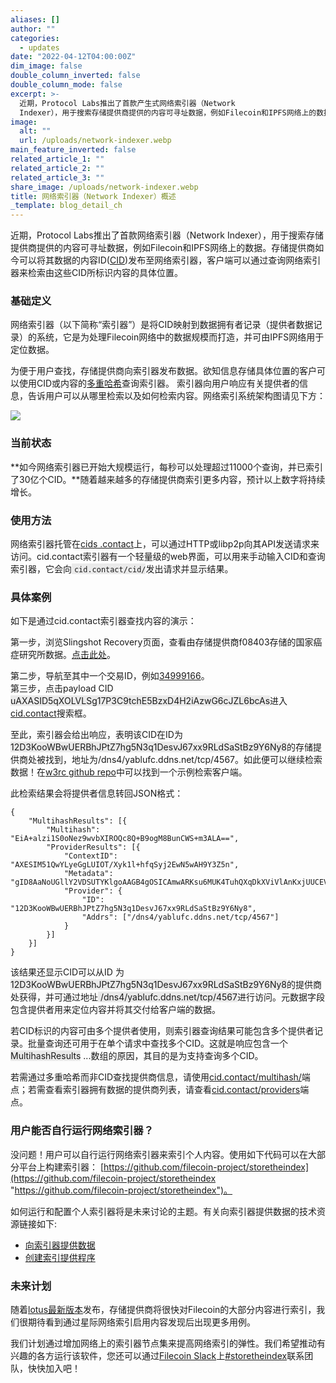 ```yaml
---
aliases: []
author: ""
categories:
  - updates
date: "2022-04-12T04:00:00Z"
dim_image: false
double_column_inverted: false
double_column_mode: false
excerpt: >-
  近期，Protocol Labs推出了首款产生式网络索引器（Network
  Indexer），用于搜索存储提供商提供的内容可寻址数据，例如Filecoin和IPFS网络上的数据。
image:
  alt: ""
  url: /uploads/network-indexer.webp
main_feature_inverted: false
related_article_1: ""
related_article_2: ""
related_article_3: ""
share_image: /uploads/network-indexer.webp
title: 网络索引器（Network Indexer）概述
_template: blog_detail_ch
---
```


近期，Protocol Labs推出了首款网络索引器（Network Indexer），用于搜索存储提供商提供的内容可寻址数据，例如Filecoin和IPFS网络上的数据。存储提供商如今可以将其数据的内容ID([CID](https://docs.ipfs.tech/concepts/glossary/#cid))发布至网络索引器，客户端可以通过查询网络索引器来检索由这些CID所标识内容的具体位置。

### 基础定义

网络索引器（以下简称“索引器”）是将CID映射到数据拥有者记录（提供者数据记录）的系统，它是为处理Filecoin网络中的数据规模而打造，并可由IPFS网络用于定位数据。

为便于用户查找，存储提供商向索引器发布数据。欲知信息存储具体位置的客户可以使用CID或内容的[多重哈希](https://docs.ipfs.tech/concepts/glossary/#multihash)查询索引器。 索引器向用户响应有关提供者的信息，告诉用户可以从哪里检索以及如何检索内容。网络索引系统架构图请见下方：

![](/uploads/indexer_ecosys.webp)

### 当前状态

**如今网络索引器已开始大规模运行，每秒可以处理超过11000个查询，并已索引了30亿个CID。**随着越来越多的存储提供商索引更多内容，预计以上数字将持续增长。

### 使用方法

网络索引器托管在[cids .contact](http://cid.contact/)上，可以通过HTTP或libp2p向其API发送请求来访问。cid.contact索引器有一个轻量级的web界面，可以用来手动输入CID和查询索引器，它会向<span style="background-color: #eaeaea"> `cid.contact/cid/`</span>发出请求并显示结果。

### 具体案例

如下是通过cid.contact索引器查找内容的演示：

第一步，浏览Slingshot Recovery页面，查看由存储提供商f08403存储的国家癌症研究所数据。[点击此处](https://slingshot.filecoin.io/)。

第二步，导航至其中一个交易ID，例如[34999166](https://filecoin.tools/3499166)。  
第三步，点击payload CID<span style="background-color: #eaeaea"> uAXASID5qXOLVLSg17P3C9tchE5BzxD4H2iAzwG6cJZL6bcAs</span>进入[cid.contact](https://cid.contact/)搜索框。

至此，索引器会给出响应，表明该CID在ID为<span style="background-color: #eaeaea"> 12D3KooWBwUERBhJPtZ7hg5N3q1DesvJ67xx9RLdSaStBz9Y6Ny8</span>的存储提供商处被找到，地址为/dns4/yablufc.ddns.net/tcp/4567。如此便可以继续检索数据！在[w3rc github repo](https://github.com/ipfs-shipyard/w3rc)中可以找到一个示例检索客户端。

此检索结果会将提供者信息转回JSON格式：

    {
        "MultihashResults": [{
            "Multihash": "EiA+alzi1S0oNez9wvbXIROQc8Q+B9ogM8BunCWS+m3ALA==",
            "ProviderResults": [{
                "ContextID": "AXESIM51QwYLyeGgLUIOT/Xyk1l+hfqSyj2EwN5wAH9Y3Z5n",
                "Metadata": "gID8AaNoUGllY2VDSUTYKlgoAAGB4gOSICAmwARKsu6MUK4TuhQXqDkXViVlAnKxjUUCEVGRGt78EWxWZXJpZmllZERlYWz1bUZhc3RSZXRyaWV2YWz1",
                "Provider": {
                    "ID": "12D3KooWBwUERBhJPtZ7hg5N3q1DesvJ67xx9RLdSaStBz9Y6Ny8",
                    "Addrs": ["/dns4/yablufc.ddns.net/tcp/4567"]
                }
            }]
        }]
    }

该结果还显示CID可以从ID 为<span style="background-color: #eaeaea"> 12D3KooWBwUERBhJPtZ7hg5N3q1DesvJ67xx9RLdSaStBz9Y6Ny8</span>的提供商处获得，并可通过地址<span style="background-color: #eaeaea"> /dns4/yablufc.ddns.net/tcp/4567</span>进行访问。元数据字段包含提供者用来定位内容并将其交付给客户端的数据。

若CID标识的内容可由多个提供者使用，则索引器查询结果可能包含多个提供者记录。批量查询还可用于在单个请求中查找多个CID。这就是响应包含一个<span style="background-color: #eaeaea"> MultihashResults</span> ...数组的原因，其目的是为支持查询多个CID。

若需通过多重哈希而非CID查找提供商信息，请使用[cid.contact/multihash/](https://cid.contact/)端点；若需查看索引器拥有数据的提供商列表，请查看[cid.contact/providers](http://cid.contact/providers)端点。

### 用户能否自行运行网络索引器？

没问题！用户可以自行运行网络索引器来索引个人内容。使用如下代码可以在大部分平台上构建索引器：
[https://github.com/filecoin-project/storetheindex](https://github.com/filecoin-project/storetheindex "https://github.com/filecoin-project/storetheindex")。

如何运行和配置个人索引器将是未来讨论的主题。有关向索引器提供数据的技术资源链接如下:

- [向索引器提供数据](https://github.com/filecoin-project/storetheindex/blob/main/doc/ingest.md#providing-data-to-a-network-indexer)
- [创建索引提供程序](https://github.com/filecoin-project/storetheindex/blob/main/doc/creating-an-index-provider.md)

### 未来计划

随着[lotus最新版本](https://github.com/filecoin-project/lotus/releases)发布，存储提供商将很快对Filecoin的大部分内容进行索引，我们很期待看到通过星际网络索引启用内容发现后出现更多用例。

我们计划通过增加网络上的索引器节点集来提高网络索引的弹性。我们希望推动有兴趣的各方运行该软件，您还可以通过[Filecoin Slack](http://filecoin.io/slack)上[#storetheindex](https://filecoinproject.slack.com/archives/C02T827T9N0)联系团队，快快加入吧！
